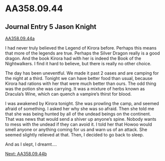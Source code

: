 # AA358.09.44
## Journal Entry 5 Jason Knight
[AA358.09.44a](Old%20Stories/Jason's%20Journal/AA358.09.44a.md)

I had never truly believed the Legend of Kirora before. Perhaps this means that more of the legends are true. Perhaps the Silver Dragon really is a good dragon. And the book Kirora had with her is indeed the Book of the Nightwalkers. I find it hard to believe, but there is really no other choice.

The day has been uneventful. We made it past 2 oases and are camping for the night at a third. Tonight we can have better food than usual, because Kirora had rations with her that were much better than ours. The odd thing was the potion she was carrying. It was a mixture of herbs known as Dracula’s Wine, which can quench a vampire’s thirst for blood.

I was awakened by Kirora tonight. She was prowling the camp, and seemed afraid of something. I asked her why she was so afraid. Then she told me that she was being hunted by all of the undead beings on the continent. That was news that would send a shiver up anyone’s spine. Nobody wants to mess with the undead if they can avoid it. I told her that Howoo would smell anyone or anything coming for us and warn us of an attack. She seemed slightly relieved at that. Then, I decided to go back to sleep.

And as I slept, I dreamt....

[Next: AA358.09.44b](Old%20Stories/Jason's%20Journal/AA358.09.44b.md)
